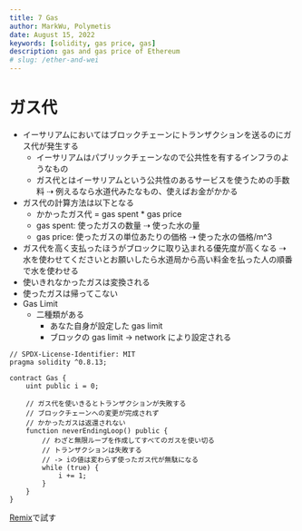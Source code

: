 ```yaml
---
title: 7 Gas
author: MarkWu, Polymetis
date: August 15, 2022
keywords: [solidity, gas price, gas]
description: gas and gas price of Ethereum
# slug: /ether-and-wei
---
```


# ガス代

-   イーサリアムにおいてはブロックチェーンにトランザクションを送るのにガス代が発生する
    -   イーサリアムはパブリックチェーンなので公共性を有するインフラのようなもの
    -   ガス代とはイーサリアムという公共性のあるサービスを使うための手数料 ⇢ 例えるなら水道代みたなもの、使えばお金がかかる
-   ガス代の計算方法は以下となる
    -   かかったガス代 = gas spent \* gas price
    -   gas spent: 使ったガスの数量 ⇢ 使った水の量
    -   gas price: 使ったガスの単位あたりの価格 ⇢ 使った水の価格/m^3
-   ガス代を高く支払ったほうがブロックに取り込まれる優先度が高くなる ⇢ 水を使わせてくださいとお願いしたら水道局から高い料金を払った人の順番で水を使わせる
-   使いきれなかったガスは変換される
-   使ったガスは帰ってこない
-   Gas Limit
    -   二種類がある
        -   あなた自身が設定した gas limit
        -   ブロックの gas limit -> network により設定される

```solidity
// SPDX-License-Identifier: MIT
pragma solidity ^0.8.13;

contract Gas {
    uint public i = 0;

    // ガス代を使いきるとトランザクションが失敗する
    // ブロックチェーンへの変更が完成されず
    // かかったガスは返還されない
    function neverEndingLoop() public {
        // わざと無限ループを作成してすべてのガスを使い切る
        // トランザクションは失敗する
        // -> iの値は変わらず使ったガス代が無駄になる
        while (true) {
            i += 1;
        }
    }
}
```

[Remix](https://remix.ethereum.org/)で試す
